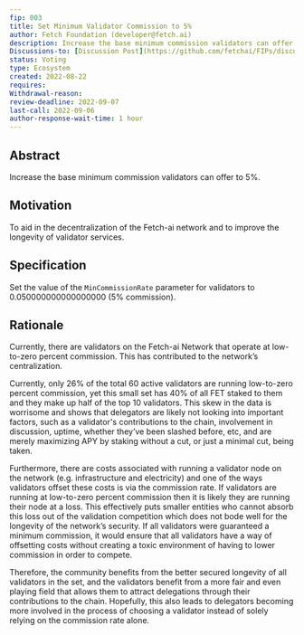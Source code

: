 ```yaml
---
fip: 003
title: Set Minimum Validator Commission to 5%
author: Fetch Foundation (developer@fetch.ai)
description: Increase the base minimum commission validators can offer to 5%
Discussions-to: [Discussion Post](https://github.com/fetchai/FIPs/discussions/10) and [Google Doc Discussion](https://docs.google.com/document/d/1NevmJR7yTrZuXPEFJX2ZKvwahtjIos3y0Nw55HARAkc/edit?usp=sharing)
status: Voting
type: Ecosystem
created: 2022-08-22
requires:
Withdrawal-reason:
review-deadline: 2022-09-07
last-call: 2022-09-06
author-response-wait-time: 1 hour
---
```

## Abstract

Increase the base minimum commission validators can offer to 5%.

## Motivation

To aid in the decentralization of the Fetch-ai network and to improve the longevity of validator services.

## Specification

Set the value of the `MinCommissionRate` parameter for validators to 0.050000000000000000 (5% commission).

## Rationale

Currently, there are validators on the Fetch-ai Network that operate at low-to-zero percent commission. This has contributed to the network’s centralization.

Currently, only 26% of the total 60 active validators are running low-to-zero percent commission, yet this small set has 40% of all FET staked to them and they make up half of the top 10 validators. This skew in the data is worrisome and shows that delegators are likely not looking into important factors, such as a validator's contributions to the chain, involvement in discussion, uptime, whether they’ve been slashed before, etc, and are merely maximizing APY by staking without a cut, or just a minimal cut, being taken.

Furthermore, there are costs associated with running a validator node on the network (e.g. infrastructure and electricity) and one of the ways validators offset these costs is via the commission rate. If validators are running at low-to-zero percent commission then it is likely they are running their node at a loss. This effectively puts smaller entities who cannot absorb this loss out of the validation competition which does not bode well for the longevity of the network’s security. If all validators were guaranteed a minimum commission, it would ensure that all validators have a way of offsetting costs without creating a toxic environment of having to lower commission in order to compete.

Therefore, the community benefits from the better secured longevity of all validators in the set, and the validators benefit from a more fair and even playing field that allows them to attract delegations through their contributions to the chain. Hopefully, this also leads to delegators becoming more involved in the process of choosing a validator instead of solely relying on the commission rate alone.
